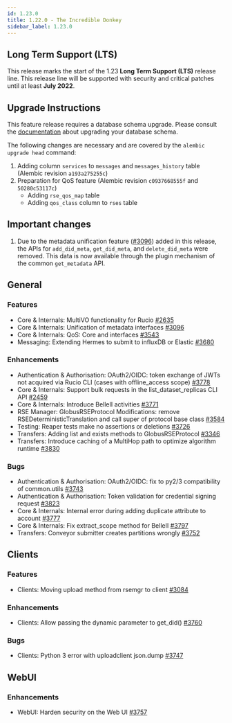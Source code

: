 ```yaml
---
id: 1.23.0
title: 1.22.0 - The Incredible Donkey
sidebar_label: 1.23.0
---
```



## Long Term Support (LTS)

This release marks the start of the 1.23 **Long Term Support (LTS)**
release line. This release line will be supported with security and
critical patches until at least **July 2022**.

## Upgrade Instructions

This feature release requires a database schema upgrade. Please consult
the
[documentation](https://rucio.readthedocs.io/en/latest/database.html)
about upgrading your database schema.

The following changes are necessary and are covered by the
`alembic upgrade head` command:

1.  Adding column `services` to `messages` and `messages_history` table
    (Alembic revision `a193a275255c`)
2.  Preparation for QoS feature (Alembic revision `c0937668555f` and
    `50280c53117c`)
    -   Adding `rse_qos_map` table
    -   Adding `qos_class` column to `rses` table

## Important changes

1.  Due to the metadata unification feature
    ([\#3096](https://github.com/rucio/rucio/issues/3096)) added in this
    release, the APIs for `add_did_meta`, `get_did_meta`, and
    `delete_did_meta` were removed. This data is now available through
    the plugin mechanism of the common `get_metadata` API.

General
-------

### Features

-   Core & Internals: MultiVO functionality for Rucio
    [\#2635](https://github.com/rucio/rucio/issues/2635)
-   Core & Internals: Unification of metadata interfaces
    [\#3096](https://github.com/rucio/rucio/issues/3096)
-   Core & Internals: QoS: Core and interfaces
    [\#3543](https://github.com/rucio/rucio/issues/3543)
-   Messaging: Extending Hermes to submit to influxDB or Elastic
    [\#3680](https://github.com/rucio/rucio/issues/3680)

### Enhancements

-   Authentication & Authorisation: OAuth2/OIDC: token exchange of JWTs
    not acquired via Rucio CLI (cases with offline_access scope)
    [\#3778](https://github.com/rucio/rucio/issues/3778)
-   Core & Internals: Support bulk requests in the list_dataset_replicas
    CLI API [\#2459](https://github.com/rucio/rucio/issues/2459)
-   Core & Internals: Introduce BelleII activities
    [\#3771](https://github.com/rucio/rucio/issues/3771)
-   RSE Manager: GlobusRSEProtocol Modifications: remove
    RSEDeterministicTranslation and call super of protocol base class
    [\#3584](https://github.com/rucio/rucio/issues/3584)
-   Testing: Reaper tests make no assertions or deletions
    [\#3726](https://github.com/rucio/rucio/issues/3726)
-   Transfers: Adding list and exists methods to GlobusRSEProtocol
    [\#3346](https://github.com/rucio/rucio/issues/3346)
-   Transfers: Introduce caching of a MultiHop path to optimize
    algorithm runtime
    [\#3830](https://github.com/rucio/rucio/issues/3830)

### Bugs

-   Authentication & Authorisation: OAuth2/OIDC: fix to py2/3
    compatibility of common.utils
    [\#3743](https://github.com/rucio/rucio/issues/3743)
-   Authentication & Authorisation: Token validation for credential
    signing request [\#3823](https://github.com/rucio/rucio/issues/3823)
-   Core & Internals: Internal error during adding duplicate attribute
    to account [\#3777](https://github.com/rucio/rucio/issues/3777)
-   Core & Internals: Fix extract_scope method for BelleII
    [\#3797](https://github.com/rucio/rucio/issues/3797)
-   Transfers: Conveyor submitter creates partitions wrongly
    [\#3752](https://github.com/rucio/rucio/issues/3752)

## Clients

### Features

-   Clients: Moving upload method from rsemgr to client
    [\#3084](https://github.com/rucio/rucio/issues/3084)

### Enhancements

-   Clients: Allow passing the dynamic parameter to get_did()
    [\#3760](https://github.com/rucio/rucio/issues/3760)

### Bugs

-   Clients: Python 3 error with uploadclient json.dump
    [\#3747](https://github.com/rucio/rucio/issues/3747)

## WebUI

### Enhancements

-   WebUI: Harden security on the Web UI
    [\#3757](https://github.com/rucio/rucio/issues/3757)

